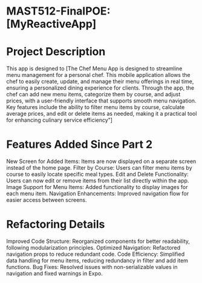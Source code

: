 # MAST512-FinalPOE: [MyReactiveApp]
# Project Description
This app is designed to [The Chef Menu App is designed to streamline menu management for a personal chef. This mobile application allows the chef to easily create, update, and manage their menu offerings in real time, ensuring a personalized dining experience for clients. Through the app, the chef can add new menu items, categorize them by course, and adjust prices, with a user-friendly interface that supports smooth menu navigation. Key features include the ability to filter menu items by course, calculate average prices, and edit or delete items as needed, making it a practical tool for enhancing culinary service efficiency"]

# Features Added Since Part 2
New Screen for Added Items: Items are now displayed on a separate screen instead of the home page.
Filter by Course: Users can filter menu items by course to easily locate specific meal types.
Edit and Delete Functionality: Users can now edit or remove items from their list directly within the app.
Image Support for Menu Items: Added functionality to display images for each menu item.
Navigation Enhancements: Improved navigation flow for easier access between screens.
# Refactoring Details
Improved Code Structure: Reorganized components for better readability, following modularization principles.
Optimized Navigation: Refactored navigation props to reduce redundant code.
Code Efficiency: Simplified data handling for menu items, reducing redundancy in filter and add item functions.
Bug Fixes: Resolved issues with non-serializable values in navigation and fixed warnings in Expo.
